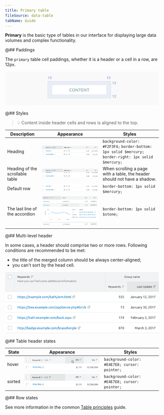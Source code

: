 ```yaml
---
title: Primary table
fileSource: data-table
tabName: Guide
---
```


**Primary** is the basic type of tables in our interface for displaying large data volumes and complex functionality.

@## Paddings

The `primary` table cell paddings, whether it is a header or a cell in a row, are 12px.

![primary scheme](static/primary-scheme.png)

@## Styles

> 💡 Content inside header cells and rows is aligned to the top.

| Description                     | Appearance                                 | Styles                                                                                              |
| ------------------------------- | ------------------------------------------ | --------------------------------------------------------------------------------------------------- |
| Heading                         | ![th styles](static/th-styles.png)         | `background-color: #F2F3F4;` `border-bottom: 1px solid $mercury; border-right: 1px solid $mercury;` |
| Heading of the scrollable table | ![th styles](static/th-styles-scroll.png)  | When scrolling a page with a table, the header should not have a shadow.                            |
| Default row                     | ![td default](static/td-default.png)       | `border-bottom: 1px solid $mercury;`                                                                |
| The last line of the accordion  | ![table accordion](static/accordion-3.png) | `border-bottom: 1px solid $stone;`                                                                  |

@## Multi-level header

In some cases, a header should comprise two or more rows. Following conditions are recommended to be met:

- the title of the merged column should be always center-aligned;
- you can't sort by the head cell.

![table head example](static/two-row-head.png)

@## Table header states

| State  | Appearance                         | Styles                                        |
| ------ | ---------------------------------- | --------------------------------------------- |
| hover  | ![th hover](static/th-hover.png)   | `background-color: #E4E7E8; cursor: pointer;` |
| sorted | ![th sorted](static/th-sorted.png) | `background-color: #E4E7E8; cursor: pointer;` |

@## Row states

See more information in the common [Table principles](/table-group/table/#a1c3dd) guide.
